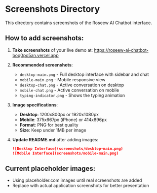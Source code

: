 # Screenshots Directory

This directory contains screenshots of the Roseew AI Chatbot interface.

## How to add screenshots:

1. **Take screenshots** of your live demo at: https://roseew-ai-chatbot-boq0po5an.vercel.app

2. **Recommended screenshots**:
   - `desktop-main.png` - Full desktop interface with sidebar and chat
   - `mobile-main.png` - Mobile responsive view
   - `desktop-chat.png` - Active conversation on desktop
   - `mobile-chat.png` - Active conversation on mobile
   - `typing-indicator.png` - Shows the typing animation

3. **Image specifications**:
   - **Desktop**: 1200x800px or 1920x1080px
   - **Mobile**: 375x667px (iPhone) or 414x896px
   - **Format**: PNG for best quality
   - **Size**: Keep under 1MB per image

4. **Update README.md** after adding images:
   ```markdown
   ![Desktop Interface](screenshots/desktop-main.png)
   ![Mobile Interface](screenshots/mobile-main.png)
   ```

## Current placeholder images:
- Using placeholder.com images until real screenshots are added
- Replace with actual application screenshots for better presentation
